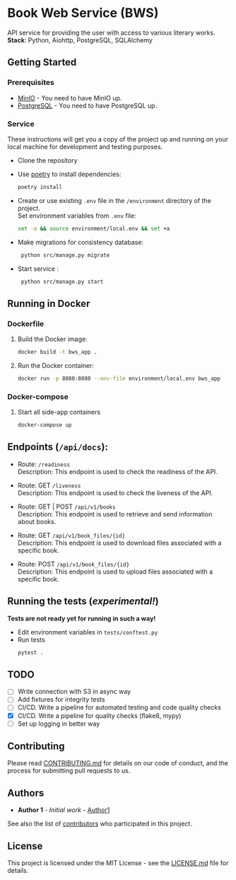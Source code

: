 # Book Web Service (BWS) 

API service for providing the user with access to various literary works.  
**Stack**: Python, Aiohttp, PostgreSQL, SQLAlchemy

## Getting Started

### Prerequisites
- [MinIO](https://min.io/) - You need to have MinIO up.
- [PostgreSQL](https://www.postgresql.org/) - You need to have PostgreSQL up.

### Service
These instructions will get you a copy of the project up and running on your local machine for development and testing purposes.
- Clone the repository
 - Use [poetry](https://python-poetry.org/) to install dependencies:

   ```sh
   poetry install
   ```
 - Create or use existing `.env` file in the `/environment` directory of the project.  
   Set environment variables from `.env` file:
   ```sh
   set -a && source environment/local.env && set +a
   ```
 - Make migrations for consistency database:
   ```sh
    python src/manage.py migrate
   ```
 - Start service :
   ```sh
    python src/manage.py start
   ```

## Running in Docker

### Dockerfile
1. Build the Docker image:
   ```sh
   docker build -t bws_app .
   ```
2. Run the Docker container:
   ```sh
   docker run -p 8080:8080 --env-file environment/local.env bws_app
   ```

### Docker-compose
1. Start all side-app containers
   ```sh
   docker-compose up
   ```

## Endpoints (`/api/docs`):

- Route: `/readiness`  
Description: This endpoint is used to check the readiness of the API.


- Route: GET `/liveness`  
Description: This endpoint is used to check the liveness of the API.



- Route: GET | POST `/api/v1/books`  
Description: This endpoint is used to retrieve and send information about books.


- Route: GET `/api/v1/book_files/{id}`  
Description: This endpoint is used to download files associated with a specific book.


- Route: POST `/api/v1/book_files/{id}`  
Description: This endpoint is used to upload files associated with a specific book.

## Running the tests (***experimental!***)
   **Tests are not ready yet for running in such a way!**

  - Edit environment variables in `tests/conftest.py`
  - Run tests
    ```sh
    pytest .
    ```

## TODO

- [ ] Write connection with S3 in async way
- [ ] Add fixtures for integrity tests
- [ ] CI/CD. Write a pipeline for automated testing and code quality checks
- [x] CI/CD. Write a pipeline for quality checks (flake8, mypy)
- [ ] Set up logging in better way

## Contributing

Please read [CONTRIBUTING.md](CONTRIBUTING.md) for details on our code of conduct, and the process for submitting pull requests to us.

## Authors

* **Author 1** - *Initial work* - [Author1](https://github.com/author1)

See also the list of [contributors](https://github.com/your/project/contributors) who participated in this project.

## License

This project is licensed under the MIT License - see the [LICENSE.md](LICENSE.md) file for details.

